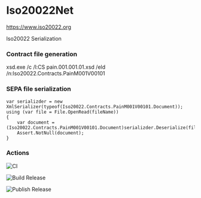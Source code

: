 # Iso20022Net

https://www.iso20022.org

Iso20022 Serialization 

### Contract file generation

xsd.exe /c /l:CS pain.001.001.01.xsd /eld /n:Iso20022.Contracts.PainM001V00101

### SEPA file serialization

    var serializder = new XmlSerializer(typeof(Iso20022.Contracts.PainM001V00101.Document));
    using (var file = File.OpenRead(fileName))
    {
        var document = (Iso20022.Contracts.PainM001V00101.Document)serializder.Deserialize(file);
        Assert.NotNull(document);
    }

### Actions

![CI](https://github.com/Nivaes/Iso20022Net/workflows/CI/badge.svg)

![Build Release](https://github.com/Nivaes/Iso20022Net/workflows/Build%20Release/badge.svg)

![Publish Release](https://github.com/Nivaes/Iso20022Net/workflows/Publish%20Release/badge.svg)
